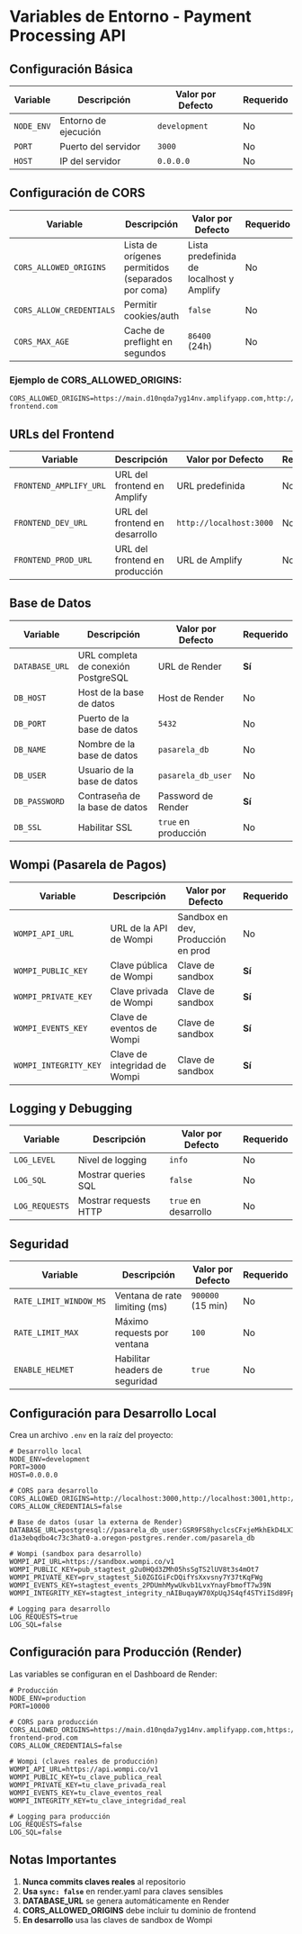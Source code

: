 # Variables de Entorno - Payment Processing API

##  Configuración Básica

| Variable | Descripción | Valor por Defecto | Requerido |
|----------|-------------|-------------------|-----------|
| `NODE_ENV` | Entorno de ejecución | `development` | No |
| `PORT` | Puerto del servidor | `3000` | No |
| `HOST` | IP del servidor | `0.0.0.0` | No |

##  Configuración de CORS

| Variable | Descripción | Valor por Defecto | Requerido |
|----------|-------------|-------------------|-----------|
| `CORS_ALLOWED_ORIGINS` | Lista de orígenes permitidos (separados por coma) | Lista predefinida de localhost y Amplify | No |
| `CORS_ALLOW_CREDENTIALS` | Permitir cookies/auth | `false` | No |
| `CORS_MAX_AGE` | Cache de preflight en segundos | `86400` (24h) | No |

### Ejemplo de CORS_ALLOWED_ORIGINS:
```env
CORS_ALLOWED_ORIGINS=https://main.d10nqda7yg14nv.amplifyapp.com,http://localhost:3000,https://mi-frontend.com
```

##  URLs del Frontend

| Variable | Descripción | Valor por Defecto | Requerido |
|----------|-------------|-------------------|-----------|
| `FRONTEND_AMPLIFY_URL` | URL del frontend en Amplify | URL predefinida | No |
| `FRONTEND_DEV_URL` | URL del frontend en desarrollo | `http://localhost:3000` | No |
| `FRONTEND_PROD_URL` | URL del frontend en producción | URL de Amplify | No |

##  Base de Datos

| Variable | Descripción | Valor por Defecto | Requerido |
|----------|-------------|-------------------|-----------|
| `DATABASE_URL` | URL completa de conexión PostgreSQL | URL de Render | **Sí** |
| `DB_HOST` | Host de la base de datos | Host de Render | No |
| `DB_PORT` | Puerto de la base de datos | `5432` | No |
| `DB_NAME` | Nombre de la base de datos | `pasarela_db` | No |
| `DB_USER` | Usuario de la base de datos | `pasarela_db_user` | No |
| `DB_PASSWORD` | Contraseña de la base de datos | Password de Render | **Sí** |
| `DB_SSL` | Habilitar SSL | `true` en producción | No |

##  Wompi (Pasarela de Pagos)

| Variable | Descripción | Valor por Defecto | Requerido |
|----------|-------------|-------------------|-----------|
| `WOMPI_API_URL` | URL de la API de Wompi | Sandbox en dev, Producción en prod | No |
| `WOMPI_PUBLIC_KEY` | Clave pública de Wompi | Clave de sandbox | **Sí** |
| `WOMPI_PRIVATE_KEY` | Clave privada de Wompi | Clave de sandbox | **Sí** |
| `WOMPI_EVENTS_KEY` | Clave de eventos de Wompi | Clave de sandbox | **Sí** |
| `WOMPI_INTEGRITY_KEY` | Clave de integridad de Wompi | Clave de sandbox | **Sí** |

## Logging y Debugging

| Variable | Descripción | Valor por Defecto | Requerido |
|----------|-------------|-------------------|-----------|
| `LOG_LEVEL` | Nivel de logging | `info` | No |
| `LOG_SQL` | Mostrar queries SQL | `false` | No |
| `LOG_REQUESTS` | Mostrar requests HTTP | `true` en desarrollo | No |

##  Seguridad

| Variable | Descripción | Valor por Defecto | Requerido |
|----------|-------------|-------------------|-----------|
| `RATE_LIMIT_WINDOW_MS` | Ventana de rate limiting (ms) | `900000` (15 min) | No |
| `RATE_LIMIT_MAX` | Máximo requests por ventana | `100` | No |
| `ENABLE_HELMET` | Habilitar headers de seguridad | `true` | No |

## Configuración para Desarrollo Local

Crea un archivo `.env` en la raíz del proyecto:

```env
# Desarrollo local
NODE_ENV=development
PORT=3000
HOST=0.0.0.0

# CORS para desarrollo
CORS_ALLOWED_ORIGINS=http://localhost:3000,http://localhost:3001,http://localhost:5173
CORS_ALLOW_CREDENTIALS=false

# Base de datos (usar la externa de Render)
DATABASE_URL=postgresql://pasarela_db_user:GSR9FS8hyclcsCFxjeMkhEkD4LXIpOzc@dpg-d1a3ebqdbo4c73c3hat0-a.oregon-postgres.render.com/pasarela_db

# Wompi (sandbox para desarrollo)
WOMPI_API_URL=https://sandbox.wompi.co/v1
WOMPI_PUBLIC_KEY=pub_stagtest_g2u0HQd3ZMh05hsSgTS2lUV8t3s4mOt7
WOMPI_PRIVATE_KEY=prv_stagtest_5i0ZGIGiFcDQifYsXxvsny7Y37tKqFWg
WOMPI_EVENTS_KEY=stagtest_events_2PDUmhMywUkvb1LvxYnayFbmofT7w39N
WOMPI_INTEGRITY_KEY=stagtest_integrity_nAIBuqayW70XpUqJS4qf4STYiISd89Fp

# Logging para desarrollo
LOG_REQUESTS=true
LOG_SQL=false
```

## Configuración para Producción (Render)

Las variables se configuran en el Dashboard de Render:

```env
# Producción
NODE_ENV=production
PORT=10000

# CORS para producción
CORS_ALLOWED_ORIGINS=https://main.d10nqda7yg14nv.amplifyapp.com,https://mi-frontend-prod.com
CORS_ALLOW_CREDENTIALS=false

# Wompi (claves reales de producción)
WOMPI_API_URL=https://api.wompi.co/v1
WOMPI_PUBLIC_KEY=tu_clave_publica_real
WOMPI_PRIVATE_KEY=tu_clave_privada_real
WOMPI_EVENTS_KEY=tu_clave_eventos_real
WOMPI_INTEGRITY_KEY=tu_clave_integridad_real

# Logging para producción
LOG_REQUESTS=false
LOG_SQL=false
```

##  Notas Importantes

1. **Nunca commits claves reales** al repositorio
2. **Usa `sync: false`** en render.yaml para claves sensibles
3. **DATABASE_URL** se genera automáticamente en Render
4. **CORS_ALLOWED_ORIGINS** debe incluir tu dominio de frontend
5. **En desarrollo** usa las claves de sandbox de Wompi 